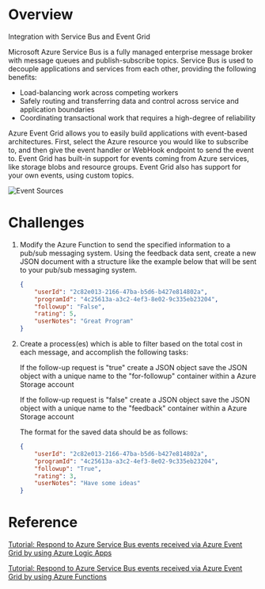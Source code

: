 # Overview
Integration with Service Bus and Event Grid

Microsoft Azure Service Bus is a fully managed enterprise message broker with message queues and publish-subscribe topics. Service Bus is used to decouple applications and services from each other, providing the following benefits:

 * Load-balancing work across competing workers
 * Safely routing and transferring data and control across service and application boundaries
 * Coordinating transactional work that requires a high-degree of reliability

 Azure Event Grid allows you to easily build applications with event-based architectures. First, select the Azure resource you would like to subscribe to, and then give the event handler or WebHook endpoint to send the event to. Event Grid has built-in support for events coming from Azure services, like storage blobs and resource groups. Event Grid also has support for your own events, using custom topics.

 ![Event Sources](https://docs.microsoft.com/en-us/azure/event-grid/media/overview/functional-model-big.png)

# Challenges

1. Modify the Azure Function to send the specified information to a pub/sub messaging system. Using the feedback data sent, create a new JSON document with a structure like the example below that will be sent to your pub/sub messaging system.

    ```JSON
    {
        "userId": "2c82e013-2166-47ba-b5d6-b427e814802a",
        "programId": "4c25613a-a3c2-4ef3-8e02-9c335eb23204",
        "followup": "False",
        "rating": 5,
        "userNotes": "Great Program"
    }
    ```

2. Create a process(es) which is able to filter based on the total cost in each message, and accomplish the following tasks:

    If the follow-up request is "true" create a JSON object save the JSON object with a unique name to the "for-followup" container within a Azure Storage account
    
    If the follow-up request is "false" create a JSON object save the JSON object with a unique name to the "feedback" container within a Azure Storage account

    The format for the saved data should be as follows:

    ```JSON
    {
        "userId": "2c82e013-2166-47ba-b5d6-b427e814802a",
        "programId": "4c25613a-a3c2-4ef3-8e02-9c335eb23204",
        "followup": "True",
        "rating": 3,
        "userNotes": "Have some ideas"
    }
    ```

# Reference

[Tutorial: Respond to Azure Service Bus events received via Azure Event Grid by using Azure Logic Apps](https://docs.microsoft.com/en-us/azure/service-bus-messaging/service-bus-to-event-grid-integration-example)

[Tutorial: Respond to Azure Service Bus events received via Azure Event Grid by using Azure Functions](https://docs.microsoft.com/en-us/azure/service-bus-messaging/service-bus-to-event-grid-integration-function)